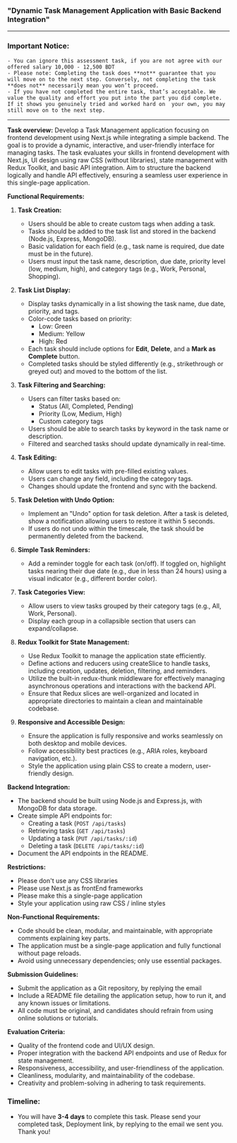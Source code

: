 ### **"Dynamic Task Management Application with Basic Backend Integration"**

---

### Important Notice:

    - You can ignore this assessment task, if you are not agree with our offered salary 10,000 - 12,500 BDT
    - Please note: Completing the task does **not** guarantee that you will move on to the next step. Conversely, not completing the task **does not** necessarily mean you won’t proceed.
    - If you have not completed the entire task, that’s acceptable. We value the quality and effort you put into the part you did complete. If it shows you genuinely tried and worked hard on  your own, you may still move on to the next step.

---

**Task overview:**
Develop a Task Management application focusing on frontend development using Next.js while integrating a simple backend. The goal is to provide a dynamic, interactive, and user-friendly interface for managing tasks. The task evaluates your skills in frontend development with Next.js, UI design using raw CSS (without libraries), state management with Redux Toolkit, and basic API integration. Aim to structure the backend logically and handle API effectively, ensuring a seamless user experience in this single-page application.

**Functional Requirements:**

1. **Task Creation:**

   - Users should be able to create custom tags when adding a task.
   - Tasks should be added to the task list and stored in the backend (Node.js, Express, MongoDB).
   - Basic validation for each field (e.g., task name is required, due date must be in the future).
   - Users must input the task name, description, due date, priority level (low, medium, high), and category tags (e.g., Work, Personal, Shopping).

2. **Task List Display:**

   - Display tasks dynamically in a list showing the task name, due date, priority, and tags.
   - Color-code tasks based on priority:
     - Low: Green
     - Medium: Yellow
     - High: Red
   - Each task should include options for **Edit**, **Delete**, and a **Mark as Complete** button.
   - Completed tasks should be styled differently (e.g., strikethrough or greyed out) and moved to the bottom of the list.

3. **Task Filtering and Searching:**

   - Users can filter tasks based on:
     - Status (All, Completed, Pending)
     - Priority (Low, Medium, High)
     - Custom category tags
   - Users should be able to search tasks by keyword in the task name or description.
   - Filtered and searched tasks should update dynamically in real-time.

4. **Task Editing:**

   - Allow users to edit tasks with pre-filled existing values.
   - Users can change any field, including the category tags.
   - Changes should update the frontend and sync with the backend.

5. **Task Deletion with Undo Option:**

   - Implement an "Undo" option for task deletion. After a task is deleted, show a notification allowing users to restore it within 5 seconds.
   - If users do not undo within the timescale, the task should be permanently deleted from the backend.

6. **Simple Task Reminders:**

   - Add a reminder toggle for each task (on/off). If toggled on, highlight tasks nearing their due date (e.g., due in less than 24 hours) using a visual indicator (e.g., different border color).

7. **Task Categories View:**

   - Allow users to view tasks grouped by their category tags (e.g., All, Work, Personal).
   - Display each group in a collapsible section that users can expand/collapse.

8. **Redux Toolkit for State Management:**

   - Use Redux Toolkit to manage the application state efficiently.
   - Define actions and reducers using createSlice to handle tasks, including creation, updates, deletion, filtering, and reminders.
   - Utilize the built-in redux-thunk middleware for effectively managing asynchronous operations and interactions with the backend API.
   - Ensure that Redux slices are well-organized and located in appropriate directories to maintain a clean and maintainable codebase.

9. **Responsive and Accessible Design:**

   - Ensure the application is fully responsive and works seamlessly on both desktop and mobile devices.
   - Follow accessibility best practices (e.g., ARIA roles, keyboard navigation, etc.).
   - Style the application using plain CSS to create a modern, user-friendly design.

**Backend Integration:**

- The backend should be built using Node.js and Express.js, with MongoDB for data storage.
- Create simple API endpoints for:
  - Creating a task (`POST /api/tasks`)
  - Retrieving tasks (`GET /api/tasks`)
  - Updating a task (`PUT /api/tasks/:id`)
  - Deleting a task (`DELETE /api/tasks/:id`)
- Document the API endpoints in the README.

**Restrictions:**

- Please don't use any CSS libraries
- Please use Next.js as frontEnd frameworks
- Please make this a single-page application
- Style your application using raw CSS / inline styles

**Non-Functional Requirements:**

- Code should be clean, modular, and maintainable, with appropriate comments explaining key parts.
- The application must be a single-page application and fully functional without page reloads.
- Avoid using unnecessary dependencies; only use essential packages.

**Submission Guidelines:**

- Submit the application as a Git repository, by replying the email
- Include a README file detailing the application setup, how to run it, and any known issues or limitations.
- All code must be original, and candidates should refrain from using online solutions or tutorials.

**Evaluation Criteria:**

- Quality of the frontend code and UI/UX design.
- Proper integration with the backend API endpoints and use of Redux for state management.
- Responsiveness, accessibility, and user-friendliness of the application.
- Cleanliness, modularity, and maintainability of the codebase.
- Creativity and problem-solving in adhering to task requirements.

### Timeline:

- You will have **3-4 days** to complete this task. Please send your completed task, Deployment link, by replying to the email we sent you. Thank you!
